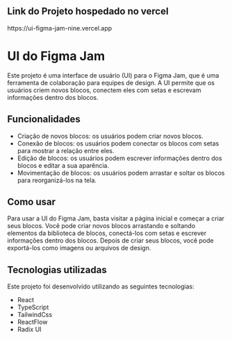 <h2>Link do Projeto hospedado no vercel</h2>
<p>https://ui-figma-jam-nine.vercel.app</p>

<h1>UI do Figma Jam</h1>
<p>Este projeto é uma interface de usuário (UI) para o Figma Jam, que é uma ferramenta de colaboração para equipes de design. A UI permite que os usuários criem novos blocos, conectem eles com setas e escrevam informações dentro dos blocos.</p>

<h2>Funcionalidades</h2>
<ul>
<li>Criação de novos blocos: os usuários podem criar novos blocos.</li>
<li>Conexão de blocos: os usuários podem conectar os blocos com setas para mostrar a relação entre eles.</li>
<li>Edição de blocos: os usuários podem escrever informações dentro dos blocos e editar a sua aparência.</li>
<li>Movimentação de blocos: os usuários podem arrastar e soltar os blocos para reorganizá-los na tela.</li>
</ul>

<h2>Como usar</h2>
<p>Para usar a UI do Figma Jam, basta visitar a página inicial e começar a criar seus blocos. Você pode criar novos blocos arrastando e soltando elementos da biblioteca de blocos, conectá-los com setas e escrever informações dentro dos blocos. Depois de criar seus blocos, você pode exportá-los como imagens ou arquivos de design.</p>

<h2>Tecnologias utilizadas</h2>
<p>Este projeto foi desenvolvido utilizando as seguintes tecnologias:</p>
<ul>
<li>React</li>
<li>TypeScript</li>
<li>TailwindCss</li>
<li>ReactFlow</li>
<li>Radix UI</li>
</ul>
